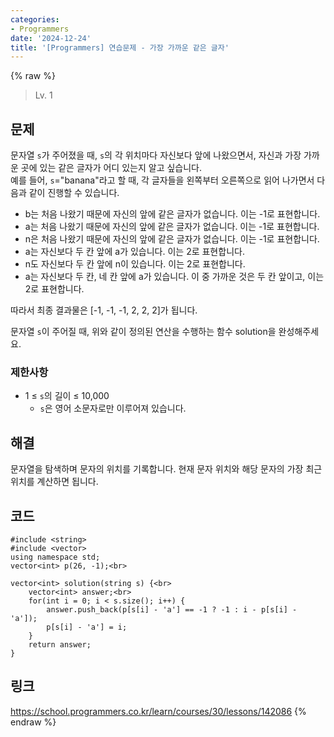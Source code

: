 ```yaml
---
categories:
- Programmers
date: '2024-12-24'
title: '[Programmers] 연습문제 - 가장 가까운 같은 글자'
---
```


{% raw %}
> Lv. 1<br>

## 문제
문자열  `s`가 주어졌을 때,  `s`의 각 위치마다 자신보다 앞에 나왔으면서, 자신과 가장 가까운 곳에 있는 같은 글자가 어디 있는지 알고 싶습니다.  
예를 들어,  `s`="banana"라고 할 때, 각 글자들을 왼쪽부터 오른쪽으로 읽어 나가면서 다음과 같이 진행할 수 있습니다.

-   b는 처음 나왔기 때문에 자신의 앞에 같은 글자가 없습니다. 이는 -1로 표현합니다.
-   a는 처음 나왔기 때문에 자신의 앞에 같은 글자가 없습니다. 이는 -1로 표현합니다.
-   n은 처음 나왔기 때문에 자신의 앞에 같은 글자가 없습니다. 이는 -1로 표현합니다.
-   a는 자신보다 두 칸 앞에 a가 있습니다. 이는 2로 표현합니다.
-   n도 자신보다 두 칸 앞에 n이 있습니다. 이는 2로 표현합니다.
-   a는 자신보다 두 칸, 네 칸 앞에 a가 있습니다. 이 중 가까운 것은 두 칸 앞이고, 이는 2로 표현합니다.

따라서 최종 결과물은 [-1, -1, -1, 2, 2, 2]가 됩니다.

문자열  `s`이 주어질 때, 위와 같이 정의된 연산을 수행하는 함수 solution을 완성해주세요.

### 제한사항
-   1 ≤  `s`의 길이 ≤ 10,000
    -   `s`은 영어 소문자로만 이루어져 있습니다.

## 해결
문자열을 탐색하며 문자의 위치를 기록합니다. 현재 문자 위치와 해당 문자의 가장 최근 위치를 계산하면 됩니다.

## 코드
```
#include <string>
#include <vector>
using namespace std;
vector<int> p(26, -1);<br>

vector<int> solution(string s) {<br>
    vector<int> answer;<br>
    for(int i = 0; i < s.size(); i++) {
        answer.push_back(p[s[i] - 'a'] == -1 ? -1 : i - p[s[i] - 'a']);
        p[s[i] - 'a'] = i;
    }
    return answer;
}
```

## 링크
https://school.programmers.co.kr/learn/courses/30/lessons/142086
{% endraw %}